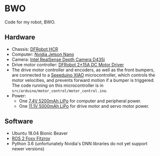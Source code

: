 # BWO
Code for my robot, BWO.

## Hardware
- Chassis: [DFRobot HCR](https://www.dfrobot.com/product-63.html)
- Computer: [Nvidia Jetson Nano](https://developer.nvidia.com/embedded/jetson-nano-developer-kit)
- Camera: [Intel RealSense Depth Camera D435i](https://www.intelrealsense.com/depth-camera-d435i/)
- Drive motor controller: [DFRobot 2×15A DC Motor Driver](https://www.dfrobot.com/product-796.html)
- The drive motor controller and encoders, as well as the front bumpers, are connected to a
  [Seeeduino XIAO](https://www.seeedstudio.com/Seeeduino-XIAO-Arduino-Microcontroller-SAMD21-Cortex-M0+-p-4426.html)
  microcontroller, which controls the motor velocities, and prevents forward motion if a bumper is triggered.
  The code running on this microcontroller is in `src/arduino/motor_control/motor_control.ino`.
- Power:
  - One [7.4V 5200mAh LiPo](https://www.amazon.com/gp/product/B06ZYRCPS3)
    for computer and peripheral power.
  - One [11.1V 5000mAh LiPo](https://www.amazon.com/gp/product/B06XNTHQRZ)
    for drive motor and servo motor power.

## Software
- Ubuntu 18.04 Bionic Beaver
- [ROS 2 Foxy Fitzroy](https://docs.ros.org/en/foxy/)
- Python 3.6 (unfortunately Nvidia's DNN libraries do not yet support newer versions)
